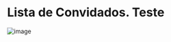# Lista de Convidados. Teste

![image](https://github.com/mandyy14/Lista-de-convidados/assets/144462036/c279f731-95d6-4580-b82f-36b5839198f4)
